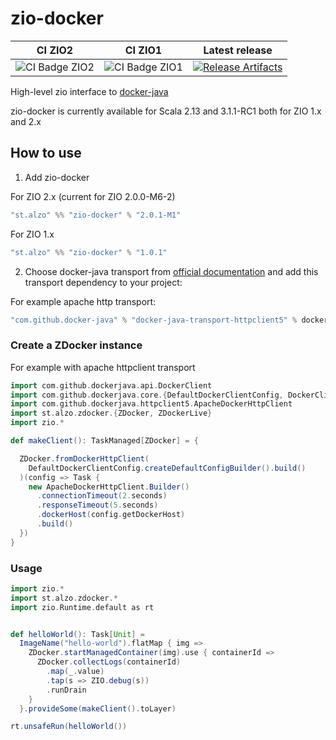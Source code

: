 # zio-docker

| CI ZIO2 | CI ZIO1 | Latest release | 
|     --- |     --- | ------  |
| ![CI Badge ZIO2] | ![CI Badge ZIO1] | [![Release Artifacts][Badge-SonatypeReleases]][Link-SonatypeReleases]

High-level zio interface to [docker-java][docker-java]

zio-docker is currently available for Scala 2.13 and 3.1.1-RC1 both for ZIO 1.x and 2.x

## How to use
1. Add zio-docker

For ZIO 2.x (current for ZIO 2.0.0-M6-2)
```scala
"st.alzo" %% "zio-docker" % "2.0.1-M1"
```

For ZIO 1.x
```scala
"st.alzo" %% "zio-docker" % "1.0.1"
```

2. Choose docker-java transport
from [official documentation][docker-java-transports]
and add this transport dependency to your project:

For example apache http transport:

```scala
"com.github.docker-java" % "docker-java-transport-httpclient5" % dockerJavaVersion
```



### Create a ZDocker instance

For example with apache httpclient transport
```scala
import com.github.dockerjava.api.DockerClient
import com.github.dockerjava.core.{DefaultDockerClientConfig, DockerClientImpl}
import com.github.dockerjava.httpclient5.ApacheDockerHttpClient
import st.alzo.zdocker.{ZDocker, ZDockerLive}
import zio.*

def makeClient(): TaskManaged[ZDocker] = {

  ZDocker.fromDockerHttpClient(
    DefaultDockerClientConfig.createDefaultConfigBuilder().build()
  )(config => Task {
    new ApacheDockerHttpClient.Builder()
      .connectionTimeout(2.seconds)
      .responseTimeout(5.seconds)
      .dockerHost(config.getDockerHost)
      .build()
  })
}
```

### Usage

```scala
import zio.*
import st.alzo.zdocker.*
import zio.Runtime.default as rt


def helloWorld(): Task[Unit] =
  ImageName("hello-world").flatMap { img =>
    ZDocker.startManagedContainer(img).use { containerId =>
      ZDocker.collectLogs(containerId)
        .map(_.value)
        .tap(s => ZIO.debug(s))
        .runDrain
    }
  }.provideSome(makeClient().toLayer)

rt.unsafeRun(helloWorld())

```


[CI Badge ZIO2]: https://github.com/narma/zio-docker/workflows/CI/badge.svg?branch=main
[CI Badge ZIO1]: https://github.com/narma/zio-docker/workflows/CI/badge.svg?branch=zio1
[docker-java]: https://github.com/docker-java/docker-java
[docker-java-transports]: https://github.com/docker-java/docker-java/blob/master/docs/transports.md
[Badge-SonatypeReleases]: https://img.shields.io/nexus/r/https/s01.oss.sonatype.org/st.alzo/zio-docker_2.13.svg "Sonatype Releases"
[Link-SonatypeReleases]: https://oss.sonatype.org/content/repositories/releases/st/alzo/zio-docker_2.13/ "Sonatype Releases"
